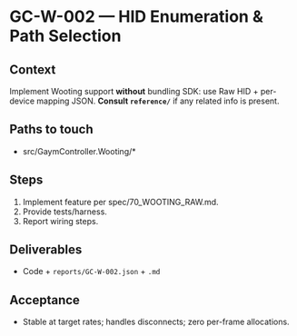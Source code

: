# GC-W-002 — HID Enumeration & Path Selection

## Context
Implement Wooting support **without** bundling SDK: use Raw HID + per-device mapping JSON. **Consult `reference/`** if any related info is present.

## Paths to touch
- src/GaymController.Wooting/*

## Steps
1) Implement feature per spec/70_WOOTING_RAW.md.
2) Provide tests/harness.
3) Report wiring steps.

## Deliverables
- Code + `reports/GC-W-002.json` + `.md`

## Acceptance
- Stable at target rates; handles disconnects; zero per-frame allocations.
